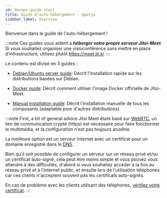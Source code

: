 ```yaml
---
id: devops-guide-start
title: Guide d'auto-hébergement - Aperçu
sidebar_label: Overview
---
```


Bienvenue dans le guide de l'auto-hébergement !

:::note
Ces guides vous aident à **_héberger votre propre serveur Jitsi-Meet_**.
Si vous souhaitez organiser une visioconférence sans mettre en place d'infrastructure, utilisez plutôt https://meet.jit.si.
:::

Le contenu est divisé en 3 guides :

- [Debian/Ubuntu server guide](devops-guide/quickstart.md): Décrit l'installation rapide sur les distributions basées sur Debian.

- [Docker guide](devops-guide/docker.md): Décrit comment utiliser l'image Docker officielle de Jitsi-Meet.

- [Manual installation guide](devops-guide/manual.md): Décrit l'installation manuelle de tous les composants (adaptable pour d'autres distributions).

:::note First, a bit of general advice
Jitsi Meet étant basé sur [WebRTC](https://en.wikipedia.org/wiki/WebRTC), un lien de communication crypté (https) est nécessaire pour faire fonctionner le multimédia, et la configuration n'est pas toujours anodine.

La meilleure option est un serveur Internet avec un certificat pour un domaine enregistré dans le [DNS](https://en.wikipedia.org/wiki/Domain_Name_System#Domain_name_registration).

Bien qu'il soit possible de configurer un serveur sur un réseau privé et/ou un certificat auto-signé, cela peut être moins simple et vous pouvez vous attendre à des difficultés, d'abord si vous souhaitez accéder à la fois au réseau privé et à l'internet public, et ensuite lors de l'utilisation téléphones car ces clients n'acceptent souvent pas les certificats auto-signés.

En cas de problème avec les clients utilisant des téléphones, [vérifiez votre certificat](https://whatsmychaincert.com).
:::